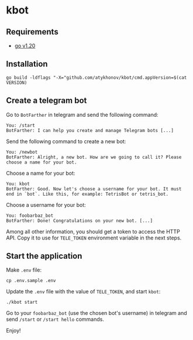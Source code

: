 # kbot

## Requirements

- [go v1.20](https://go.dev/doc/install)

## Installation

```
go build -ldflags "-X="github.com/atykhonov/kbot/cmd.appVersion=$(cat VERSION)
```

## Create a telegram bot

Go to `BotFarther` in telegram and send the following command:

```
You: /start
BotFarther: I can help you create and manage Telegram bots [...] 
```

Send the following command to create a new bot:

```
You: /newbot
BotFarther: Alright, a new bot. How are we going to call it? Please choose a name for your bot.
```

Choose a name for your bot:

```
You: kbot
BotFarther: Good. Now let's choose a username for your bot. It must end in `bot`. Like this, for example: TetrisBot or tetris_bot.
```

Choose a username for your bot:

```
You: foobarbaz_bot
BotFarther: Done! Congratulations on your new bot. [...]
```

Among all other information, you should get a token to access the HTTP API. Copy it to use for `TELE_TOKEN` environment variable in the next steps.

## Start the application

Make `.env` file:

```
cp .env.sample .env
```

Update the `.env` file with the value of `TELE_TOKEN`, and start `kbot`:

```
./kbot start
```

Go to your `foobarbaz_bot` (use the chosen bot's username) in telegram and send `/start` or `/start hello` commands.

Enjoy!